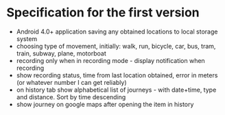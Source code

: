 # Specification for the first version

* Android 4.0+ application saving any obtained locations to local storage system
* choosing type of movement, initially: walk, run, bicycle, car, bus, tram, train, subway, plane, motorboat
* recording only when in recording mode - display notification when recording
* show recording status, time from last location obtained, error in meters (or whatever number I can get reliably)
* on history tab show alphabetical list of journeys - with date+time, type and distance. Sort by time descending
* show journey on google maps after opening the item in history
